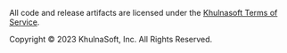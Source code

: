 All code and release artifacts are licensed under the [Khulnasoft Terms of Service](https://www.khulnasoft.com/terms-of-service).

Copyright &copy; 2023 KhulnaSoft, Inc. All Rights Reserved.
